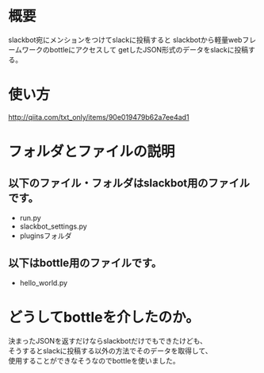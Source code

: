 # 概要
slackbot宛にメンションをつけてslackに投稿すると
slackbotから軽量webフレームワークのbottleにアクセスして
getしたJSON形式のデータをslackに投稿する。

# 使い方
http://qiita.com/txt_only/items/90e019479b62a7ee4ad1

# フォルダとファイルの説明
## 以下のファイル・フォルダはslackbot用のファイルです。
- run.py
- slackbot_settings.py
- pluginsフォルダ

## 以下はbottle用のファイルです。
- hello_world.py

# どうしてbottleを介したのか。
決まったJSONを返すだけならslackbotだけでもできたけども、  
そうするとslackに投稿する以外の方法でそのデータを取得して、  
使用することができなそうなのでbottleを使いました。
